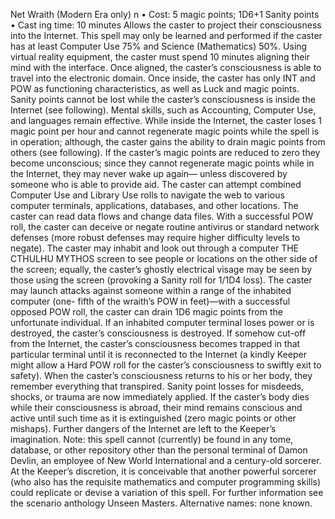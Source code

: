 Net Wraith (Modern Era only) n
• Cost:  5 magic points; 1D6+1 Sanity points
•
 Cast
ing time: 10 minutes
Allows the caster to project their consciousness into the 
Internet. This spell may only be learned and performed 
if the caster has at least Computer Use 75% and Science 
(Mathematics) 50%. Using virtual reality equipment, the 
caster must spend 10 minutes aligning their mind with the 
interface. Once aligned, the caster’s consciousness is able to 
travel into the electronic domain. Once inside, the caster 
has only INT and POW as functioning characteristics, as 
well as Luck and magic points. Sanity points cannot be lost 
while the caster’s consciousness is inside the Internet (see 
following). Mental skills, such as Accounting, Computer Use, 
and languages remain effective. While inside the Internet, 
the caster loses 1 magic point per hour and cannot regenerate 
magic points while the spell is in operation; although, the 
caster gains the ability to drain magic points from others (see 
following). If the caster’s magic points are reduced to zero 
they become unconscious; since they cannot regenerate magic 
points while in the Internet, they may never wake up again—
unless discovered by someone who is able to provide aid.
The caster can attempt combined Computer Use and 
Library Use rolls to navigate the web to various computer 
terminals, applications, databases, and other locations. 
The caster can read data flows and change data files. With 
a successful POW roll, the caster can deceive or negate 
routine antivirus or standard network defenses (more robust 
defenses may require higher difficulty levels to negate).
The caster may inhabit and look out through a computer 
THE CTHULHU MYTHOS
screen to see people or locations on the other side of the 
screen; equally, the caster’s ghostly electrical visage may 
be seen by those using the screen (provoking a Sanity roll 
for 1/1D4 loss). The caster may launch attacks against 
someone within a range of the inhabited computer (one-
fifth of the wraith’s POW in feet)—with a successful 
opposed POW roll, the caster can drain 1D6 magic points 
from the unfortunate individual. 
If an inhabited computer terminal loses power or 
is destroyed, the caster’s consciousness is destroyed. 
If somehow cut-off from the Internet, the caster’s 
consciousness becomes trapped in that particular terminal 
until it is reconnected to the Internet (a kindly Keeper 
might allow a Hard POW roll for the caster’s consciousness 
to swiftly exit to safety).
When the caster’s consciousness returns to his or her 
body, they remember everything that transpired. Sanity 
point losses for misdeeds, shocks, or trauma are now 
immediately applied. If the caster’s body dies while their 
consciousness is abroad, their mind remains conscious and 
active until such time as it is extinguished (zero magic 
points or other mishaps). Further dangers of the Internet 
are left to the Keeper’s imagination.
Note: this spell cannot (currently) be found in any tome, 
database, or other repository other than the personal terminal 
of Damon Devlin, an employee of New World International 
and a century-old sorcerer. At the Keeper’s discretion, it is 
conceivable that another powerful sorcerer (who also has the 
requisite mathematics and computer programming skills) 
could replicate or devise a variation of this spell. For further 
information see the scenario anthology Unseen Masters.
Alternative names: none known.

